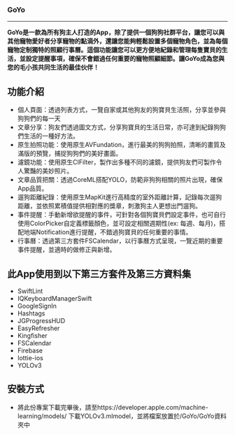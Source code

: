 ### GoYo
-------------
**GoYo是一款為所有狗主人打造的App，除了提供一個狗狗社群平台，讓您可以與其他寵物愛好者分享寵物的點滴外，還讓您能夠輕鬆設置多個寵物角色，並為每個寵物定制獨特的照顧行事曆。這個功能讓您可以更方便地紀錄和管理每隻寶貝的生活，並設定提醒事項，確保不會錯過任何重要的寵物照顧細節。讓GoYo成為您與您的毛小孩共同生活的最佳伙伴！**


功能介紹
-------------
- 個人頁面：透過列表方式，一覽自家或其他狗友的狗寶貝生活照，分享並參與狗狗們的每一天
- 文章分享：狗友們透過圖文方式，分享狗寶貝的生活日常，亦可達到紀錄狗狗們生活的一種好方法。
- 原生拍照功能：使用原生AVFundation，進行最美的狗狗拍照，清晰的畫質及滿版的預覽，捕捉狗狗們的美好畫面。
- 濾鏡功能：使用原生CIFilter，製作出多種不同的濾鏡，提供狗友們可製作令人驚豔的美妙照片。
- 文章品質把關：透過CoreML搭配YOLO，防範非狗狗相關的照片出現，確保App品質。
- 遛狗距離紀錄：使用原生MapKit進行高精度的室外距離計算，記錄每次遛狗距離，並依照累積值提供相對應的獎章，刺激狗主人更想出門遛狗。
- 事件提醒：手動新增欲提醒的事件，可針對各個狗寶貝們設定事件，也可自行使用ColorPicker自定義標籤顏色，並可設定相關週期性(ex: 每週、每月)，搭配地端Notification進行提醒，不錯過狗寶貝的任何重要的事情。
- 行事曆：透過第三方套件FSCalendar，以行事曆方式呈現，一覽近期的重要事件提醒，並適時的做修正與新增。

此App使用到以下第三方套件及第三方資料集
-------------
- SwiftLint
- IQKeyboardManagerSwift
- GoogleSignIn
- Hashtags
- JGProgressHUD
- EasyRefresher
- Kingfisher
- FSCalendar
- Firebase
- lottie-ios
- YOLOv3

安裝方式
-------------
- 將此份專案下載完畢後，請至https://developer.apple.com/machine-learning/models/ 下載YOLOv3.mlmodel，並將檔案放置於/GoYo/GoYo資料夾中

